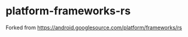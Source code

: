 platform-frameworks-rs
======================

Forked from https://android.googlesource.com/platform/frameworks/rs
